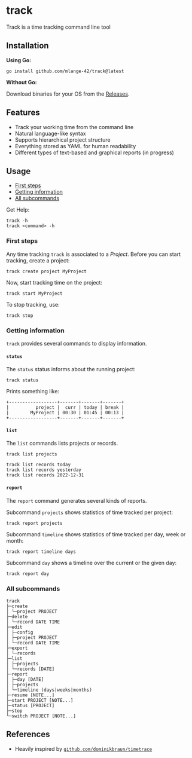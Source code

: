 # track

Track is a time tracking command line tool

## Installation

**Using Go:**

```shell
go install github.com/mlange-42/track@latest
```

**Without Go:**

Download binaries for your OS from the [Releases](https://github.com/mlange-42/track/releases/).

## Features

* Track your working time from the command line
* Natural language-like syntax
* Supports hierarchical project structure
* Everything stored as YAML for human readability
* Different types of text-based and graphical reports (in progress)

## Usage

* [First steps](#first-steps)
* [Getting information](#getting-information)
* [All subcommands](#all-subcommands)

Get Help:

```shell
track -h
track <command> -h
```

### First steps

Any time tracking `track` is associated to a *Project*.
Before you can start tracking, create a project:

```shell
track create project MyProject
```

Now, start tracking time on the project:

```shell
track start MyProject
```

To stop tracking, use:

```shell
track stop
```

### Getting information

`track` provides several commands to display information.

#### `status`

The `status` status informs about the running project:

```shell
track status
```

Prints something like:

```text
+------------------+-------+-------+-------+
|          project |  curr | today | break |
|        MyProject | 00:30 | 01:45 | 00:13 |
+------------------+-------+-------+-------+
```

#### `list`

The `list` commands lists projects or records.

```shell
track list projects
```

```shell
track list records today
track list records yesterday
track list records 2022-12-31
```

#### `report`

The `report` command generates several kinds of reports.

Subcommand `projects` shows statistics of time tracked per project:

```shell
track report projects
```

Subcommand `timeline` shows statistics of time tracked per day, week or month:

```shell
track report timeline days
```

Subcommand `day` shows a timeline over the current or the given day:

```shell
track report day
```

### All subcommands

```text
track
├─create
│ └─project PROJECT
├─delete
│ └─record DATE TIME
├─edit
│ ├─config
│ ├─project PROJECT
│ └─record DATE TIME
├─export
│ └─records
├─list
│ ├─projects
│ └─records [DATE]
├─report
│ ├─day [DATE]
│ ├─projects
│ └─timeline (days|weeks|months)
├─resume [NOTE...]
├─start PROJECT [NOTE...]
├─status [PROJECT]
├─stop
└─switch PROJECT [NOTE...]
```

## References

* Heavily inspired by [`github.com/dominikbraun/timetrace`](https://github.com/dominikbraun/timetrace)
